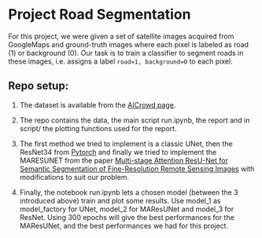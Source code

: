 # Project Road Segmentation

For this project, we were given a set of satellite images acquired from GoogleMaps and ground-truth images where each pixel is labeled as road (1) or background (0). 
Our task is to train a classifier to segment roads in these images, i.e. assigns a label `road=1, background=0` to each pixel.

## Repo setup:

1. The dataset is available from the [AICrowd page](https://www.aicrowd.com/challenges/epfl-ml-road-segmentation).

2. The repo contains the data, the main script run.ipynb, the report and in script/ the plotting functions used for the report.

3. The first method we tried to implement is a classic UNet, then the ResNet34 from [Pytorch](https://pytorch.org/vision/main/models/generated/torchvision.models.resnet34.html) and finally we tried to implement the MARESUNET from the paper [Multi-stage Attention ResU-Net for Semantic Segmentation of Fine-Resolution Remote Sensing Images](https://github.com/lironui/MAResU-Net) with modifications to suit our problem.

4. Finally, the notebook run.ipynb lets a chosen model (between the 3 introduced above) train and plot some results. Use model_1 as model_factory for UNet, model_2 for MAResUNet and model_3 for ResNet. Using 300 epochs will give the best performances for the MAResUNet, and the best performances we had for this project. 
